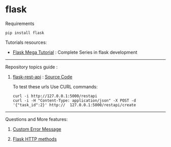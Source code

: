 # flask

Requirements

```
pip install flask
```

Tutorials resources:


* [Flask Mega Tutorial](https://blog.miguelgrinberg.com/post/the-flask-mega-tutorial-part-xxiii-application-programming-interfaces-apis) : Complete Series in flask development

---

Repository topics guide :

1. [flask-rest-api](https://blog.miguelgrinberg.com/post/the-flask-mega-tutorial-part-xxiii-application-programming-interfaces-apis) : [Source Code](1-flask-rest-api/)

    To test these urls Use CURL commands:
    ```
    curl -i http://127.0.0.1:5000/restapi
    curl -i -H "Content-Type: application/json" -X POST -d '{"task_id":2}' http://  127.0.0.1:5000/restapi/create
    ```

---

Questions and More features:

1. [Custom Error Message](https://stackoverflow.com/questions/21294889/how-to-get-access-to-error-message-from-abort-command-when-using-custom-error-ha)

2. [Flask HTTP methods](https://www.tutorialspoint.com/flask/flask_http_methods.htm)
